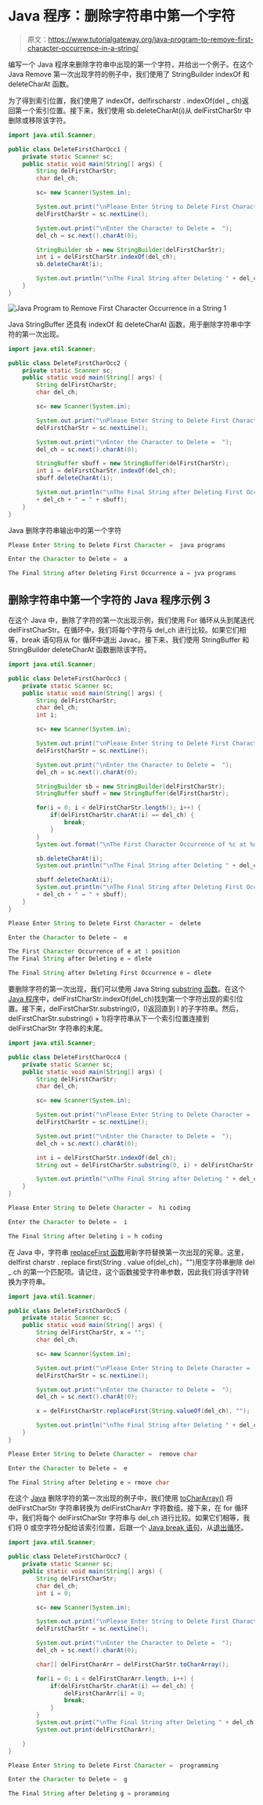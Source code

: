 # Java 程序：删除字符串中第一个字符

> 原文：<https://www.tutorialgateway.org/java-program-to-remove-first-character-occurrence-in-a-string/>

编写一个 Java 程序来删除字符串中出现的第一个字符，并给出一个例子。在这个 Java Remove 第一次出现字符的例子中，我们使用了 StringBuilder indexOf 和 deleteCharAt 函数。

为了得到索引位置，我们使用了 indexOf，delfirscharstr . indexOf(del _ ch)返回第一个索引位置。接下来，我们使用 sb.deleteCharAt(i)从 delFirstCharStr 中删除或移除该字符。

```java
import java.util.Scanner;

public class DeleteFirstCharOcc1 {
	private static Scanner sc;
	public static void main(String[] args) {
		String delFirstCharStr;
		char del_ch;

		sc= new Scanner(System.in);

		System.out.print("\nPlease Enter String to Delete First Character =  ");
		delFirstCharStr = sc.nextLine();

		System.out.print("\nEnter the Character to Delete =  ");
		del_ch = sc.next().charAt(0);

		StringBuilder sb = new StringBuilder(delFirstCharStr);
		int i = delFirstCharStr.indexOf(del_ch);
		sb.deleteCharAt(i);

		System.out.println("\nThe Final String after Deleting " + del_ch + " = " + sb);
	}
}
```

![Java Program to Remove First Character Occurrence in a String 1](img/304f87c86d80d59d8716aeb1ff4960da.png)

Java StringBuffer 还具有 indexOf 和 deleteCharAt 函数，用于删除字符串中字符的第一次出现。

```java
import java.util.Scanner;

public class DeleteFirstCharOcc2 {
	private static Scanner sc;
	public static void main(String[] args) {
		String delFirstCharStr;
		char del_ch;

		sc= new Scanner(System.in);

		System.out.print("\nPlease Enter String to Delete First Character =  ");
		delFirstCharStr = sc.nextLine();

		System.out.print("\nEnter the Character to Delete =  ");
		del_ch = sc.next().charAt(0);

		StringBuffer sbuff = new StringBuffer(delFirstCharStr);
		int i = delFirstCharStr.indexOf(del_ch);
		sbuff.deleteCharAt(i);

		System.out.println("\nThe Final String after Deleting First Occurrence " 
		+ del_ch + " = " + sbuff);
	}
}
```

Java 删除字符串输出中的第一个字符

```java
Please Enter String to Delete First Character =  java programs

Enter the Character to Delete =  a

The Final String after Deleting First Occurrence a = jva programs
```

## 删除字符串中第一个字符的 Java 程序示例 3

在这个 Java 中，删除了字符的第一次出现示例，我们使用 For 循环从头到尾迭代 delFirstCharStr。在循环中，我们将每个字符与 del_ch 进行比较。如果它们相等，break 语句将从 for 循环中退出 Javac。接下来，我们使用 StringBuffer 和 StringBuilder deleteCharAt 函数删除该字符。

```java
import java.util.Scanner;

public class DeleteFirstCharOcc3 {
	private static Scanner sc;
	public static void main(String[] args) {
		String delFirstCharStr;
		char del_ch;
		int i;

		sc= new Scanner(System.in);

		System.out.print("\nPlease Enter String to Delete First Character =  ");
		delFirstCharStr = sc.nextLine();

		System.out.print("\nEnter the Character to Delete =  ");
		del_ch = sc.next().charAt(0);

		StringBuilder sb = new StringBuilder(delFirstCharStr);
		StringBuffer sbuff = new StringBuffer(delFirstCharStr);

		for(i = 0; i < delFirstCharStr.length(); i++) {
			if(delFirstCharStr.charAt(i) == del_ch) {
				break;
			}
		}		
		System.out.format("\nThe First Character Occurrence of %c at %d position", del_ch, i);

		sb.deleteCharAt(i);		
		System.out.println("\nThe Final String after Deleting " + del_ch + " = " + sb);

		sbuff.deleteCharAt(i);
		System.out.println("\nThe Final String after Deleting First Occurrence " 
		+ del_ch + " = " + sbuff);
	}
}
```

```java
Please Enter String to Delete First Character =  delete

Enter the Character to Delete =  e

The First Character Occurrence of e at 1 position
The Final String after Deleting e = dlete

The Final String after Deleting First Occurrence e = dlete
```

要删除字符的第一次出现，我们可以使用 Java String [substring 函数](https://www.tutorialgateway.org/java-substring-method/)。在这个 [Java 程序](https://www.tutorialgateway.org/learn-java-programs/)中，delFirstCharStr.indexOf(del_ch)找到第一个字符出现的索引位置。接下来，delFirstCharStr.substring(0，I)返回直到 I 的子字符串。然后，delFirstCharStr.substring(i + 1)将字符串从下一个索引位置连接到 delFirstCharStr 字符串的末尾。

```java
import java.util.Scanner;

public class DeleteFirstCharOcc4 {
	private static Scanner sc;
	public static void main(String[] args) {
		String delFirstCharStr;
		char del_ch;

		sc= new Scanner(System.in);

		System.out.print("\nPlease Enter String to Delete Character =  ");
		delFirstCharStr = sc.nextLine();

		System.out.print("\nEnter the Character to Delete =  ");
		del_ch = sc.next().charAt(0);

		int i = delFirstCharStr.indexOf(del_ch);
		String out = delFirstCharStr.substring(0, i) + delFirstCharStr.substring(i + 1);

		System.out.println("\nThe Final String after Deleting " + del_ch + " = " + out);
	}
}
```

```java
Please Enter String to Delete Character =  hi coding

Enter the Character to Delete =  i

The Final String after Deleting i = h coding
```

在 Java 中，字符串 [replaceFirst 函数](https://www.tutorialgateway.org/java-string-methods/)用新字符替换第一次出现的宪章。这里，delfirst charstr . replace first(String . value of(del_ch)，"")用空字符串删除 del _ ch 的第一个匹配项。请记住，这个函数接受字符串参数，因此我们将该字符转换为字符串。

```java
import java.util.Scanner;

public class DeleteFirstCharOcc5 {
	private static Scanner sc;
	public static void main(String[] args) {
		String delFirstCharStr, x = "";
		char del_ch;

		sc= new Scanner(System.in);

		System.out.print("\nPlease Enter String to Delete Character =  ");
		delFirstCharStr = sc.nextLine();

		System.out.print("\nEnter the Character to Delete =  ");
		del_ch = sc.next().charAt(0);

		x = delFirstCharStr.replaceFirst(String.valueOf(del_ch), "");

		System.out.println("\nThe Final String after Deleting " + del_ch + " = " + x);
	}
}
```

```java
Please Enter String to Delete Character =  remove char

Enter the Character to Delete =  e

The Final String after Deleting e = rmove char
```

在这个 [Java](https://www.tutorialgateway.org/java-tutorial/) 删除字符的第一次出现的例子中，我们使用 [toCharArray()](https://www.tutorialgateway.org/java-tochararray-method/) 将 delFirstCharStr 字符串转换为 delFirstCharArr 字符数组。接下来，在 for 循环中，我们将每个 delFirstCharStr 字符串与 del_ch 进行比较。如果它们相等，我们将 0 或空字符分配给该索引位置，后跟一个 [Java break 语句](https://www.tutorialgateway.org/java-break-statement/)，从[退出循环](https://www.tutorialgateway.org/java-for-loop/)。

```java
import java.util.Scanner;

public class DeleteFirstCharOcc7 {
	private static Scanner sc;
	public static void main(String[] args) {
		String delFirstCharStr;
		char del_ch;
		int i = 0;

		sc= new Scanner(System.in);

		System.out.print("\nPlease Enter String to Delete First Character =  ");
		delFirstCharStr = sc.nextLine();

		System.out.print("\nEnter the Character to Delete =  ");
		del_ch = sc.next().charAt(0);

		char[] delFirstCharArr = delFirstCharStr.toCharArray();

		for(i = 0; i < delFirstCharArr.length; i++) {
			if(delFirstCharStr.charAt(i) == del_ch) {
				delFirstCharArr[i] = 0;
				break;
			}
		}
		System.out.print("\nThe Final String after Deleting " + del_ch + " = " );
		System.out.print(delFirstCharArr);

	}
}
```

```java
Please Enter String to Delete First Character =  programming

Enter the Character to Delete =  g

The Final String after Deleting g = proramming
```